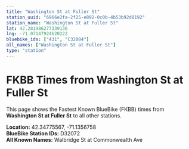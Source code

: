 ```yaml
---
title: "Washington St at Fuller St"
station_uuid: "6966e2fa-2f25-e892-0c0b-4b53b92d8192"
station_name: "Washington St at Fuller St"
lat: 42.281986277339136
lng: -71.07147924620222
bluebike_ids: ["431", "C32084"]
all_names: ["Washington St at Fuller St"]
type: "station"
---
```


# FKBB Times from Washington St at Fuller St

This page shows the Fastest Known BlueBike (FKBB) times from **Washington St at Fuller St** to all other stations.

**Location:** 42.34775567, -71.1356758  
**BlueBike Station IDs:** D32072  
**All Known Names:** Walbridge St at Commonwealth Ave

